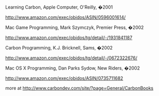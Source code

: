 Learning Carbon,
Apple Computer,
O'Reilly,
�2001

http://www.amazon.com/exec/obidos/ASIN/0596001614/

Mac Game Programming,
Mark Szymczyk,
Premier Press, �2002

http://www.amazon.com/exec/obidos/tg/detail/-/1931841187

Carbon Programming,
K.J. Bricknell,
Sams, �2002

http://www.amazon.com/exec/obidos/tg/detail/-/0672322676/

Mac OS X Programming,
Dan Parks Sydow,
New Riders, �2002

http://www.amazon.com/exec/obidos/ASIN/0735711682


more at  http://www.carbondev.com/site/?page=General/CarbonBooks